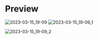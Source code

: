 # Preview

![2023-03-15_19-09](https://user-images.githubusercontent.com/74682814/225356290-c82cbe45-b4f3-41c4-aecf-a7f26fa6a7b6.png) ![2023-03-15_19-09_1](https://user-images.githubusercontent.com/74682814/225356311-7a69f78e-0cb3-4674-a4ae-2a00ea9eb76b.png)

![2023-03-15_19-09_2](https://user-images.githubusercontent.com/74682814/225356327-1e845743-91be-4a2c-8673-27d24ad69fba.png)
